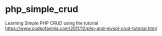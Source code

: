 # php_simple_crud
Learning Simple PHP CRUD using the tutorial https://www.codeofaninja.com/2011/12/php-and-mysql-crud-tutorial.html
